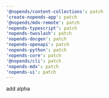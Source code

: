 ```yaml
---
'@nopends/content-collections': patch
'create-nopends-app': patch
'@nopends/mdx-remote': patch
'nopends-typescript': patch
'nopends-twoslash': patch
'nopends-docgen': patch
'nopends-openapi': patch
'nopends-python': patch
'nopends-core': patch
'@nopends/cli': patch
'nopends-mdx': patch
'nopends-ui': patch
---
```


add alpha
